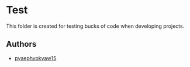 
# Test

This folder is created for testing bucks of code when developing projects.


## Authors

- [pyaephyokyaw15](https://github.com/pyaephyokyaw15)

  
